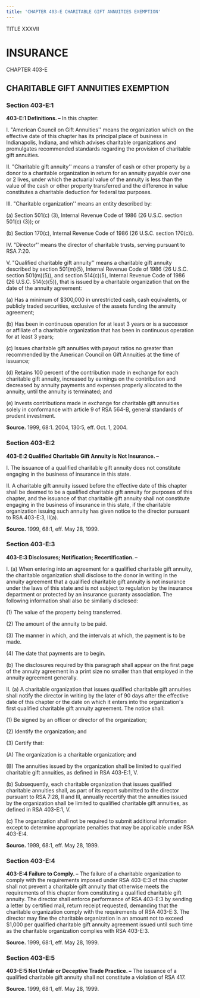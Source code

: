 ```yaml
---
title: 'CHAPTER 403-E CHARITABLE GIFT ANNUITIES EXEMPTION'
---
```


TITLE XXXVII
                                             
INSURANCE
=============

CHAPTER 403-E
                                             
CHARITABLE GIFT ANNUITIES EXEMPTION
-----------------------------------

### Section 403-E:1

 **403-E:1 Definitions. –** In this chapter:
                                             
 I. "American Council on Gift Annuities'' means the organization
which on the effective date of this chapter has its principal place of
business in Indianapolis, Indiana, and which advises charitable
organizations and promulgates recommended standards regarding the
provision of charitable gift annuities.
                                             
 II. "Charitable gift annuity'' means a transfer of cash or other
property by a donor to a charitable organization in return for an
annuity payable over one or 2 lives, under which the actuarial value of
the annuity is less than the value of the cash or other property
transferred and the difference in value constitutes a charitable
deduction for federal tax purposes.
                                             
 III. "Charitable organization'' means an entity described by:
                                             
 (a) Section 501(c) (3), Internal Revenue Code of 1986 (26 U.S.C.
section 501(c) (3)); or
                                             
 (b) Section 170(c), Internal Revenue Code of 1986 (26 U.S.C.
section 170(c)).
                                             
 IV. "Director'' means the director of charitable trusts, serving
pursuant to RSA 7:20.
                                             
 V. "Qualified charitable gift annuity'' means a charitable gift
annuity described by section 501(m)(5), Internal Revenue Code of 1986
(26 U.S.C. section 501(m)(5)), and section 514(c)(5), Internal Revenue
Code of 1986 (26 U.S.C. 514(c)(5)), that is issued by a charitable
organization that on the date of the annuity agreement:
                                             
 (a) Has a minimum of 
                                             $300,000 in unrestricted cash, cash
equivalents, or publicly traded securities, exclusive of the assets
funding the annuity agreement;
                                             
 (b) Has been in continuous operation for at least 3 years or is a
successor or affiliate of a charitable organization that has been in
continuous operation for at least 3 years;
                                             
 (c) Issues charitable gift annuities with payout ratios no
greater than recommended by the American Council on Gift Annuities at
the time of issuance;
                                             
 (d) Retains 100 percent of the contribution made in exchange for
each charitable gift annuity, increased by earnings on the contribution
and decreased by annuity payments and expenses properly allocated to the
annuity, until the annuity is terminated; and
                                             
 (e) Invests contributions made in exchange for charitable gift
annuities solely in conformance with article 9 of RSA 564-B, general
standards of prudent investment.

**Source.** 1999, 68:1. 2004, 130:5, eff. Oct. 1, 2004.

### Section 403-E:2

 **403-E:2 Qualified Charitable Gift Annuity is Not Insurance. –**
                                             
 I. The issuance of a qualified charitable gift annuity does not
constitute engaging in the business of insurance in this state.
                                             
 II. A charitable gift annuity issued before the effective date of
this chapter shall be deemed to be a qualified charitable gift annuity
for purposes of this chapter, and the issuance of that charitable gift
annuity shall not constitute engaging in the business of insurance in
this state, if the charitable organization issuing such annuity has
given notice to the director pursuant to RSA 403-E:3, II(a).

**Source.** 1999, 68:1, eff. May 28, 1999.

### Section 403-E:3

 **403-E:3 Disclosures; Notification; Recertification. –**
                                             
 I. (a) When entering into an agreement for a qualified charitable
gift annuity, the charitable organization shall disclose to the donor in
writing in the annuity agreement that a qualified charitable gift
annuity is not insurance under the laws of this state and is not subject
to regulation by the insurance department or protected by an insurance
guaranty association. The following information shall also be similarly
disclosed:
                                             
 (1) The value of the property being transferred.
                                             
 (2) The amount of the annuity to be paid.
                                             
 (3) The manner in which, and the intervals at which, the
payment is to be made.
                                             
 (4) The date that payments are to begin.
                                             
 (b) The disclosures required by this paragraph shall appear on
the first page of the annuity agreement in a print size no smaller than
that employed in the annuity agreement generally.
                                             
 II. (a) A charitable organization that issues qualified charitable
gift annuities shall notify the director in writing by the later of 90
days after the effective date of this chapter or the date on which it
enters into the organization's first qualified charitable gift annuity
agreement. The notice shall:
                                             
 (1) Be signed by an officer or director of the organization;
                                             
 (2) Identify the organization; and
                                             
 (3) Certify that:
                                             
 (A) The organization is a charitable organization; and
                                             
 (B) The annuities issued by the organization shall be
limited to qualified charitable gift annuities, as defined in RSA
403-E:1, V.
                                             
 (b) Subsequently, each charitable organization that issues
qualified charitable annuities shall, as part of its report submitted to
the director pursuant to RSA 7:28, II and III, annually recertify that
the annuities issued by the organization shall be limited to qualified
charitable gift annuities, as defined in RSA 403-E:1, V.
                                             
 (c) The organization shall not be required to submit additional
information except to determine appropriate penalties that may be
applicable under RSA 403-E:4.

**Source.** 1999, 68:1, eff. May 28, 1999.

### Section 403-E:4

 **403-E:4 Failure to Comply. –** The failure of a charitable
organization to comply with the requirements imposed under RSA 403-E:3
of this chapter shall not prevent a charitable gift annuity that
otherwise meets the requirements of this chapter from constituting a
qualified charitable gift annuity. The director shall enforce
performance of RSA 403-E:3 by sending a letter by certified mail, return
receipt requested, demanding that the charitable organization comply
with the requirements of RSA 403-E:3. The director may fine the
charitable organization in an amount not to exceed 
                                             $1,000 per qualified
charitable gift annuity agreement issued until such time as the
charitable organization complies with RSA 403-E:3.

**Source.** 1999, 68:1, eff. May 28, 1999.

### Section 403-E:5

 **403-E:5 Not Unfair or Deceptive Trade Practice. –** The issuance
of a qualified charitable gift annuity shall not constitute a violation
of RSA 417.

**Source.** 1999, 68:1, eff. May 28, 1999.
